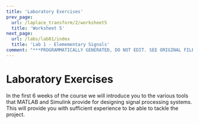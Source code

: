 ```yaml
---
title: 'Laboratory Exercises'
prev_page:
  url: /laplace_transform/2/worksheet5
  title: 'Worksheet 5'
next_page:
  url: /labs/lab01/index
  title: 'Lab 1 - Elemementary Signals'
comment: "***PROGRAMMATICALLY GENERATED, DO NOT EDIT. SEE ORIGINAL FILES IN /content***"
---
```

# Laboratory Exercises

In the first 6 weeks of the course we will introduce you to the various tools that MATLAB and Simulink provide for designing signal processing systems. This will provide you with sufficient experience to be able to tackle the project.